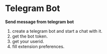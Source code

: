# Telegram Bot

**Send message from telegram bot**

1. create a telegram bot and start a chat with it.
2. get the bot token.
3. get your userid.
4. fill extension preferences.
